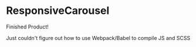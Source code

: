 # ResponsiveCarousel

Finished Product! 

Just couldn't figure out how to use Webpack/Babel to compile JS and SCSS